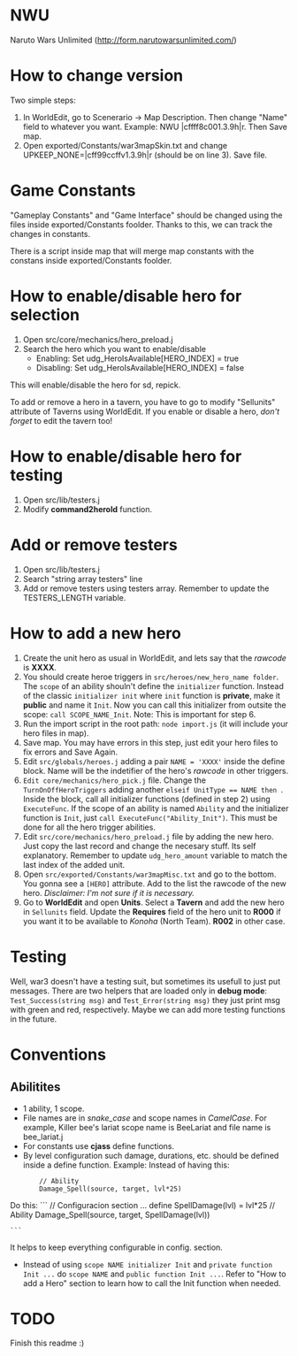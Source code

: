 NWU
===

Naruto Wars Unlimited (http://form.narutowarsunlimited.com/)

# How to change version

Two simple steps:

1. In WorldEdit, go to Scenerario -> Map Description. Then change "Name" field to whatever you want. Example: NWU |cffff8c001.3.9h|r. Then Save map.
2. Open exported/Constants/war3mapSkin.txt and change UPKEEP_NONE=|cff99ccffv1.3.9h|r (should be on line 3). Save file.

# Game Constants

"Gameplay Constants" and "Game Interface"  should be changed using the files inside exported/Constants foolder. Thanks to this, we can track the changes in constants.

There is a script inside map that will merge map constants with the constans inside exported/Constants foolder.

# How to enable/disable hero for selection

1. Open src/core/mechanics/hero_preload.j
2. Search the hero which you want to enable/disable
	- Enabling:  Set udg_HeroIsAvailable[HERO_INDEX] = true
	- Disabling: Set udg_HeroIsAvailable[HERO_INDEX] = false

This will enable/disable the hero for sd, repick.

To add or remove a hero in a tavern, you have to go to modify "Sellunits" attribute of Taverns using WorldEdit.
If you enable or disable a hero, *don't forget* to edit the tavern too!

# How to enable/disable hero for testing

1. Open src/lib/testers.j
2. Modify **command2heroId** function.

# Add or remove testers

1. Open src/lib/testers.j
2. Search "string array testers" line
3. Add or remove testers using testers array. Remember to update the TESTERS_LENGTH variable.

# How to add a new hero

1. Create the unit hero as usual in WorldEdit, and lets say that the *rawcode* is **XXXX**.
2. You should create heroe triggers in ```src/heroes/new_hero_name folder```. The ```scope``` of an ability shouln't define the ```initializer``` function. Instead of the classic ```initializer init``` where ```init``` function is **private**, make it **public** and name it ```Init```. Now you can call this initializer from outsite the scope: ```call SCOPE_NAME_Init```. Note: This is important for step 6.
3. Run the import script in the root path: ```node import.js``` (it will include your hero files in map).
4. Save map. You may have errors in this step, just edit your hero files to fix errors and Save Again.
5. Edit ```src/globals/heroes.j``` adding a pair ```NAME = 'XXXX'``` inside the define block. Name will be the indetifier of the hero's *rawcode* in other triggers. 
6. ```Edit core/mechanics/hero_pick.j``` file. Change the ```TurnOnOffHeroTriggers``` adding another ```elseif UnitType == NAME then ```. Inside the block, call all initializer functions (defined in step 2) using ```ExecuteFunc```. If the scope of an ability is named ```Ability``` and the initializer function is ```Init```, just ```call ExecuteFunc("Ability_Init")```. This must be done for all the hero trigger abilities.
7. Edit ```src/core/mechanics/hero_preload.j``` file by adding the new hero. Just copy the last record and change the necesary stuff. Its self explanatory. Remember to update ```udg_hero_amount``` variable to match the last index of the added unit.
8. Open ```src/exported/Constants/war3mapMisc.txt``` and go to the bottom. You gonna see a ```[HERO]``` attribute. Add to the list the rawcode of the new hero. *Disclaimer: I'm not sure if it is necessary.*
9. Go to **WorldEdit** and open **Units**. Select a **Tavern** and add the new hero in ```Sellunits``` field. Update the **Requires** field of the hero unit to **R000** if you want it to be available to *Konoha* (North Team). **R002** in other case.

# Testing

Well, war3 doesn't have a testing suit, but sometimes its usefull to just put messages. There are two helpers that are loaded only in **debug mode**: ```Test_Success(string msg)``` and ```Test_Error(string msg)``` they just print msg with green and red, respectively. Maybe we can add more testing functions in the future.

# Conventions

## Abilitites

- 1 ability, 1 scope. 
- File names are in *snake_case* and scope names in *CamelCase*. For example, Killer bee's lariat scope name is BeeLariat and file name is bee_lariat.j
- For constants use **cjass** define functions.
- By level configuration such damage, durations, etc. should be defined inside a define function. Example:
Instead of having this:
	``` 
		// Ability
		Damage_Spell(source, target, lvl*25)
	```
Do this:
	``` 
		// Configuracion section ...
		define SpellDamage(lvl) = lvl*25
		// Ability
		Damage_Spell(source, target, SpellDamage(lvl)) 

	```
It helps to keep everything configurable in config. section.
- Instead of using ``` scope NAME initializer Init ``` and ``` private function Init ... ``` do ```scope NAME``` and ``` public function Init ... ```. Refer to "How to add a Hero" section to learn how to call the Init function when needed.

# TODO
Finish this readme :)
